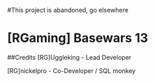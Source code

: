 #This project is abandoned, go elsewhere

# [RGaming] Basewars 13

##Credits
[RG]Uggleking - Lead Developer

[RG]nickelpro - Co-Developer / SQL monkey

